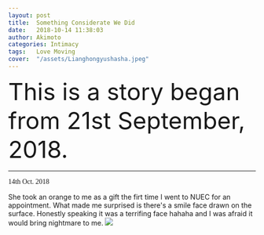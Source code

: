 ```yaml
---
layout: post
title:  Something Considerate We Did
date:   2018-10-14 11:38:03
author: Akimoto
categories: Intimacy
tags:	Love Moving
cover:  "/assets/Lianghongyushasha.jpeg"
---
```


<font size="40" font size="segoe script">This is a story began from 21st September, 2018.</font>


------

<font face="segoe script">14th Oct. 2018</font>

She took an orange to me as a gift the firt time I went to NUEC for an appointment. 
What made me surprised is there's a smile face drawn on the surface. Honestly speaking it was a terrifing face 
hahaha and I was afraid it would bring nightmare to me.
![](http://pgmw2708d.bkt.clouddn.com/webwxgetmsgimg%20%284%29.jpeg)




<div class="cm-article" data-key="AkimotoYuduki.id"></div>

<link rel="stylesheet" href="//comment.moe/dest/static/css/plus.css">

<script src="//comment.moe/dest/static/js/build.js" charset="UTF-8"></script>


